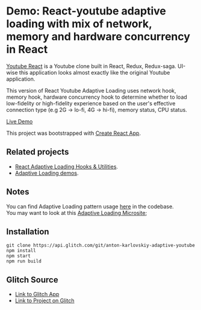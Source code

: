 
# Demo: React-youtube adaptive loading with mix of network, memory and hardware concurrency in React

[Youtube React](https://github.com/marvtron/youtube-react) is a Youtube clone built in React, Redux, Redux-saga. UI-wise this application looks almost exactly like the original Youtube application.

This version of React Youtube Adaptive Loading uses network hook, memory hook, hardware concurrency hook to determine whether to load low-fidelity or high-fidelity experience based on the user's effective connection type (e.g 2G -> lo-fi, 4G -> hi-fi), memory status, CPU status.

[Live Demo](https://adaptive-loading.web.app/react-youtube-adaptive-loading/)

This project was bootstrapped with [Create React App](https://github.com/facebook/create-react-app).

## Related projects

* [React Adaptive Loading Hooks & Utilities](https://github.com/GoogleChromeLabs/react-adaptive-hooks).
* [Adaptive Loading demos](https://github.com/GoogleChromeLabs/adaptive-loading).

## Notes

You can find Adaptive Loading pattern usage [here](https://glitch.com/edit/#!/anton-karlovskiy-adaptive-youtube?path=src/utils/hooks.js:17:0) in the codebase.  
You may want to look at this [Adaptive Loading Microsite](https://adaptive-loading.web.app/);

## Installation

```
git clone https://api.glitch.com/git/anton-karlovskiy-adaptive-youtube
npm install
npm start
npm run build
```

## Glitch Source
* [Link to Glitch App](https://anton-karlovskiy-adaptive-youtube.glitch.me/)
* [Link to Project on Glitch](https://glitch.com/~anton-karlovskiy-adaptive-youtube/)
